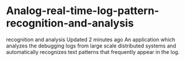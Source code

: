 # Analog-real-time-log-pattern-recognition-and-analysis
 recognition and analysis  Updated 2 minutes ago An application which analyzes the debugging logs from large scale distributed systems and automatically recognizes text patterns that frequently appear in the log.
